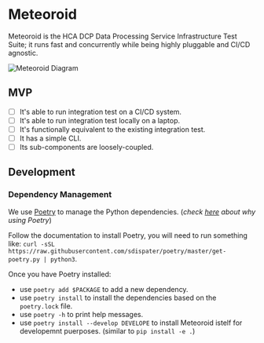 # Meteoroid

Meteoroid is the HCA DCP Data Processing Service Infrastructure Test Suite; it runs fast and concurrently while being highly pluggable and CI/CD agnostic.

![Meteoroid Diagram](https://www.lucidchart.com/publicSegments/view/9fc9f961-169b-4d2e-bc37-2cff68744559/image.png)

## MVP

- [ ] It's able to run integration test on a CI/CD system.
- [ ] It's able to run integration test locally on a laptop.
- [ ] It's functionally equivalent to the existing integration test.
- [ ] It has a simple CLI.
- [ ] Its sub-components are loosely-coupled.

## Development

### Dependency Management
We use [Poetry](https://poetry.eustace.io/) to manage the Python dependencies. (_check [here](https://github.com/sdispater/poetry#why) about why using Poetry_) 

Follow the documentation to install Poetry, you will need to run something like: `curl -sSL https://raw.githubusercontent.com/sdispater/poetry/master/get-poetry.py | python3`. 

Once you have Poetry installed:
- use `poetry add $PACKAGE` to add a new dependency.
- use `poetry install` to install the dependencies based on the `poetry.lock` file.
- use `poetry -h` to print help messages.
- use `poetry install --develop DEVELOPE` to install Meteoroid istelf for developemnt puerposes. (similar to `pip install -e .`)

